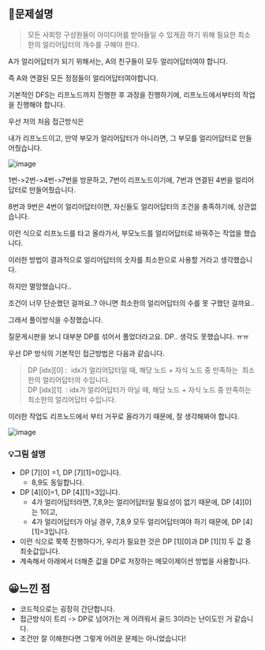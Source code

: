## 🔎문제설명

> 모든 사회망 구성원들이 아이디어를 받아들일 수 있게끔 하기 위해 필요한 최소한의 얼리어답터의 개수를 구해야 한다.

A가 얼리어답터가 되기 위해서는, A의 친구들이 모두 얼리어답터여야 합니다.

즉 A와 연결된 모든 정점들이 얼리어답터여야합니다.

기본적인 DFS는 리프노드까지 진행한 후 과정을 진행하기에, 리프노드에서부터의 작업을 진행해야 합니다.

우선 저의 처음 접근방식은

내가 리프노드이고, 만약 부모가 얼리어답터가 아니라면, 그 부모를 얼리어답터로 만들어줬습니다.

![image](https://github.com/kcm4112/LIFE_QUALITY/assets/99114456/d0c9c4a6-3dcd-4557-b2b7-a6ebef617f33)

1번->2번->4번->7번을 방문하고, 7번이 리프노드이기에, 7번과 연결된 4번을 얼리어답터로 만들어줬습니다.

8번과 9번은 4번이 얼리어답터이면, 자신들도 얼리어답터의 조건을 충족하기에, 상관없습니다.

이런 식으로 리프노드를 타고 올라가서, 부모노드를 얼리어답터로 바꿔주는 작업을 했습니다.

이러한 방법이 결과적으로 얼리어답터의 숫자를 최소한으로 사용할 거라고 생각했습니다.

하지만 멸망했습니다..

조건이 너무 단순했던 걸까요..? 아니면 최소한의 얼리어답터의 수를 못 구했던 걸까요..

그래서 풀이방식을 수정했습니다.

질문게시판을 보니 대부분 DP를 섞어서 풀었더라고요. DP.. 생각도 못했습니다. ㅠㅠ

우선 DP 방식의 기본적인 접근방법은 다음과 같습니다.

> DP \[idx\]\[0\] :  idx가 얼리어답터일 때, 해당 노드 + 자식 노드 중 만족하는  최소한의 얼리어답터의 수입니다.  
> DP \[idx\]\[1\]  : idx가 얼리어답터가 아닐 때, 해당 노드 + 자식 노드 중 만족하는 최소한의 얼리어답터 수입니다.

이러한 작업도 리프노드에서 부터 거꾸로 올라가기 때문에, 잘 생각해봐야 합니다.

![image](https://github.com/kcm4112/LIFE_QUALITY/assets/99114456/d0c9c4a6-3dcd-4557-b2b7-a6ebef617f33)

### 💡그림 설명

-   DP \[7\]\[0\] =1, DP \[7\]\[1\]=0입니다.  
    -   8,9도 동일합니다.
-   DP \[4\]\[0\]=1, DP \[4\]\[1\]=3입니다.
    -   4가 얼리어답터라면, 7,8,9는 얼리어답터일 필요성이 없기 때문에, DP \[4\]\[0\]는 1이고, 
    -   4가 얼리어답터가 아닐 경우, 7,8,9 모두 얼리어답터여야 하기 때문에, DP \[4\]\[1\]=3입니다.
-   이런 식으로 쭉쭉 진행하다가, 우리가 필요한 것은 DP \[1\]\[0\]과 DP \[1\]\[1\] 두 값 중 최솟값입니다.
-   계속해서 아래에서 더해준 값을 DP로 저장하는 메모이제이션 방법을 사용합니다.


## 😀느낀 점

-   코드적으로는 굉장히 간단합니다.
-   접근방식이 트리 -> DP로 넘어가는 게 어려워서 골드 3이라는 난이도인 거 같습니다.
-   조건만 잘 이해한다면 그렇게 어려운 문제는 아니었습니다!